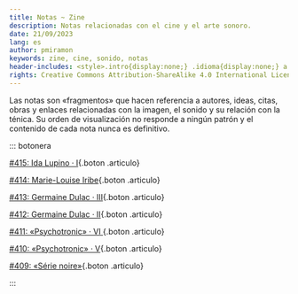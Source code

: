 ```yaml
---
title: Notas ~ Zine
description: Notas relacionadas con el cine y el arte sonoro.
date: 21/09/2023
lang: es
author: pmiramon
keywords: zine, cine, sonido, notas
header-includes: <style>.intro{display:none;} .idioma{display:none;} a.seleccion.notas::before{content:"➞ "; font-weight:bolder;}</style>
rights: Creative Commons Attribution-ShareAlike 4.0 International License
---
```


Las notas son «fragmentos» que hacen referencia a autores, ideas, citas, obras y enlaces relacionadas con la imagen, el sonido y su relación con la ténica. Su orden de visualización no responde a ningún patrón y el contenido de cada nota nunca es definitivo.

::: botonera

[#415: Ida Lupino · I](#intro){.boton .articulo}

[#414: Marie-Louise Iribe](#intro){.boton .articulo}

[#413: Germaine Dulac · III](#intro){.boton .articulo}

[#412: Germaine Dulac · II](#intro){.boton .articulo}

[#411: «Psychotronic» · VI ](#intro){.boton .articulo}

[#410: «Psychotronic» · V](#intro){.boton .articulo}

[#409: «Série noire»](#intro){.boton .articulo}


:::

